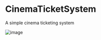 # CinemaTicketSystem

A simple cinema ticketing system


![image](C5BE9D8015514B70B17CB95BF676864E)
